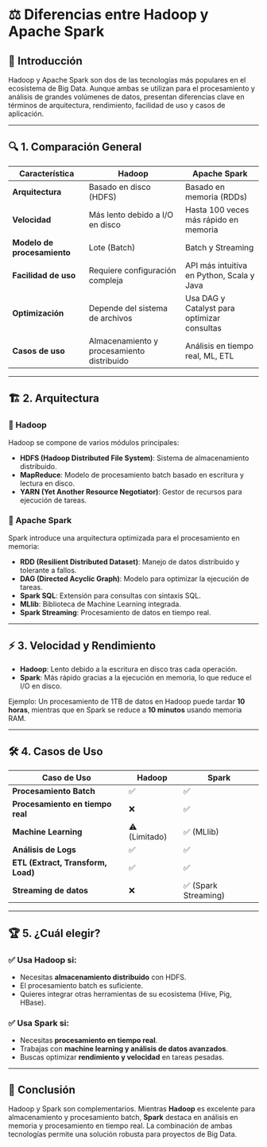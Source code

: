 # ⚖️ Diferencias entre Hadoop y Apache Spark

## 📝 Introducción
Hadoop y Apache Spark son dos de las tecnologías más populares en el ecosistema de Big Data. Aunque ambas se utilizan para el procesamiento y análisis de grandes volúmenes de datos, presentan diferencias clave en términos de arquitectura, rendimiento, facilidad de uso y casos de aplicación.

---

## 🔍 1. Comparación General
| Característica  | Hadoop  | Apache Spark  |
|---------------|---------|--------------|
| **Arquitectura** | Basado en disco (HDFS) | Basado en memoria (RDDs) |
| **Velocidad** | Más lento debido a I/O en disco | Hasta 100 veces más rápido en memoria |
| **Modelo de procesamiento** | Lote (Batch) | Batch y Streaming |
| **Facilidad de uso** | Requiere configuración compleja | API más intuitiva en Python, Scala y Java |
| **Optimización** | Depende del sistema de archivos | Usa DAG y Catalyst para optimizar consultas |
| **Casos de uso** | Almacenamiento y procesamiento distribuido | Análisis en tiempo real, ML, ETL |

---

## 🏗️ 2. Arquitectura
### 🔹 Hadoop
Hadoop se compone de varios módulos principales:
- **HDFS (Hadoop Distributed File System)**: Sistema de almacenamiento distribuido.
- **MapReduce**: Modelo de procesamiento batch basado en escritura y lectura en disco.
- **YARN (Yet Another Resource Negotiator)**: Gestor de recursos para ejecución de tareas.

### 🔹 Apache Spark
Spark introduce una arquitectura optimizada para el procesamiento en memoria:
- **RDD (Resilient Distributed Dataset)**: Manejo de datos distribuido y tolerante a fallos.
- **DAG (Directed Acyclic Graph)**: Modelo para optimizar la ejecución de tareas.
- **Spark SQL**: Extensión para consultas con sintaxis SQL.
- **MLlib**: Biblioteca de Machine Learning integrada.
- **Spark Streaming**: Procesamiento de datos en tiempo real.

---

## ⚡ 3. Velocidad y Rendimiento
- **Hadoop**: Lento debido a la escritura en disco tras cada operación.
- **Spark**: Más rápido gracias a la ejecución en memoria, lo que reduce el I/O en disco.

Ejemplo: Un procesamiento de 1TB de datos en Hadoop puede tardar **10 horas**, mientras que en Spark se reduce a **10 minutos** usando memoria RAM.

---

## 🛠️ 4. Casos de Uso
| Caso de Uso | Hadoop | Spark |
|------------|--------|-------|
| **Procesamiento Batch** | ✅ | ✅ |
| **Procesamiento en tiempo real** | ❌ | ✅ |
| **Machine Learning** | ⚠️ (Limitado) | ✅ (MLlib) |
| **Análisis de Logs** | ✅ | ✅ |
| **ETL (Extract, Transform, Load)** | ✅ | ✅ |
| **Streaming de datos** | ❌ | ✅ (Spark Streaming) |

---

## 🏆 5. ¿Cuál elegir?
### ✅ Usa Hadoop si:
- Necesitas **almacenamiento distribuido** con HDFS.
- El procesamiento batch es suficiente.
- Quieres integrar otras herramientas de su ecosistema (Hive, Pig, HBase).

### ✅ Usa Spark si:
- Necesitas **procesamiento en tiempo real**.
- Trabajas con **machine learning y análisis de datos avanzados**.
- Buscas optimizar **rendimiento y velocidad** en tareas pesadas.

---

## 🎯 Conclusión
Hadoop y Spark son complementarios. Mientras **Hadoop** es excelente para almacenamiento y procesamiento batch, **Spark** destaca en análisis en memoria y procesamiento en tiempo real. La combinación de ambas tecnologías permite una solución robusta para proyectos de Big Data.

